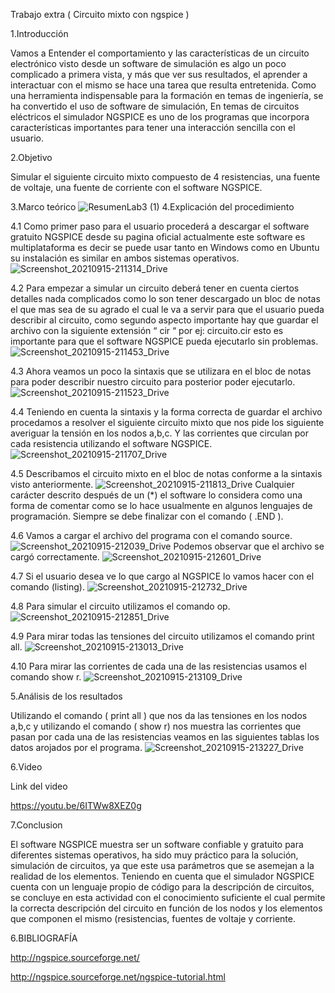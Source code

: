 Trabajo extra ( Circuito mixto con ngspice )

1.Introducción

Vamos a Entender el comportamiento y las características de un circuito electrónico visto desde un software de simulación es algo  un poco complicado a primera vista, y más que ver sus resultados, el aprender a interactuar con el mismo se hace una tarea que resulta entretenida. Como una herramienta indispensable para la formación en temas de ingeniería, se ha convertido el uso de software de simulación, 
En temas de circuitos eléctricos el simulador NGSPICE es uno de los programas que incorpora características importantes para tener una interacción sencilla con el usuario.

2.Objetivo

Simular el siguiente circuito mixto compuesto de 4 resistencias, una fuente de voltaje, una fuente de corriente con el software NGSPICE.

3.Marco teórico
![ResumenLab3 (1)](https://user-images.githubusercontent.com/86451564/133537907-1cae512f-4f6c-48b2-a84a-166c2dc65c8c.png)
4.Explicación del procedimiento

4.1 Como primer paso para el usuario procederá a descargar el software gratuito NGSPICE desde su pagina oficial actualmente este software es multiplataforma es decir se puede usar tanto en Windows como en Ubuntu su instalación es similar en ambos sistemas operativos.
![Screenshot_20210915-211314_Drive](https://user-images.githubusercontent.com/86451564/133538184-ae0873b0-c8bd-492f-862a-f25ace6de24d.jpg)

4.2 Para empezar a simular un circuito deberá tener en cuenta ciertos detalles nada complicados como lo son tener descargado un bloc de notas el que mas sea de su agrado el cual le va a servir para que el usuario pueda describir al circuito, como segundo aspecto importante hay que guardar el archivo con la siguiente extensión “ cir “ por ej: circuito.cir esto es importante para que el software NGSPICE pueda ejecutarlo sin problemas.
![Screenshot_20210915-211453_Drive](https://user-images.githubusercontent.com/86451564/133538356-5e7042ae-1448-4d6f-8ffa-d1c9ac8ef19d.jpg)

4.3 Ahora veamos un poco la sintaxis que se utilizara en el bloc de notas para poder describir nuestro circuito para posterior poder ejecutarlo.
![Screenshot_20210915-211523_Drive](https://user-images.githubusercontent.com/86451564/133538381-90e71e72-4bcc-4862-813a-0a20d23f22bb.jpg)

4.4 Teniendo en cuenta la sintaxis y la forma correcta de guardar el archivo procedamos a resolver el siguiente circuito mixto que nos pide los siguiente averiguar la tensión en los nodos a,b,c. Y las corrientes que circulan por cada resistencia utilizando el software NGSPICE.
![Screenshot_20210915-211707_Drive](https://user-images.githubusercontent.com/86451564/133538494-7513a31c-84ba-4a8a-8692-bb34b2f70bbe.jpg)

4.5 Describamos el circuito mixto en el bloc de notas conforme a la sintaxis visto anteriormente.
![Screenshot_20210915-211813_Drive](https://user-images.githubusercontent.com/86451564/133538594-3379a0b7-d4a8-4215-822b-9f57843d8f4e.jpg)
Cualquier carácter descrito después de un (*) el software lo considera como una forma de comentar como se lo hace usualmente en algunos lenguajes de programación. Siempre se debe finalizar con el comando ( .END ).

4.6 Vamos a cargar el archivo del programa con el comando source.
![Screenshot_20210915-212039_Drive](https://user-images.githubusercontent.com/86451564/133539210-a8b36bc9-050c-49c1-8598-a15e0ce95a3f.jpg)
Podemos observar que el archivo se cargó correctamente.
![Screenshot_20210915-212601_Drive](https://user-images.githubusercontent.com/86451564/133539334-5d6565ab-cc4f-4c2b-8228-c1c1baee4e42.jpg)

4.7 Si el usuario desea ve lo que cargo al NGSPICE lo vamos hacer con el comando (listing).
![Screenshot_20210915-212732_Drive](https://user-images.githubusercontent.com/86451564/133539481-a1eee756-6db3-4d13-ac78-705e2447c9a9.jpg)

4.8 Para simular el circuito utilizamos el comando op.
![Screenshot_20210915-212851_Drive](https://user-images.githubusercontent.com/86451564/133539581-8e6850dc-a071-41de-b465-f6af6cd48561.jpg)

4.9 Para mirar todas las tensiones del circuito utilizamos el comando print all.
![Screenshot_20210915-213013_Drive](https://user-images.githubusercontent.com/86451564/133539706-9fe243e6-d43d-452e-8f86-618efbef7b3d.jpg)

4.10 Para mirar las corrientes de cada una de las resistencias usamos el comando show r.
![Screenshot_20210915-213109_Drive](https://user-images.githubusercontent.com/86451564/133539773-67c4da61-addd-476a-8fd4-1d4ac9c10823.jpg)

5.Análisis de los resultados

Utilizando el comando ( print all ) que nos da las tensiones en los nodos a,b,c  y utilizando el comando ( show r) nos muestra las corrientes que pasan por cada una de las resistencias veamos en las siguientes tablas los datos arojados por el programa.
![Screenshot_20210915-213227_Drive](https://user-images.githubusercontent.com/86451564/133539902-4ffc3895-69f9-4de8-8e4d-a2528e7201ab.jpg)

6.Video

Link del video

https://youtu.be/6ITWw8XEZ0g

7.Conclusion

El software NGSPICE muestra ser un software confiable y gratuito para diferentes sistemas operativos, ha sido muy práctico para la solución, simulación de circuitos, ya que este usa parámetros que se asemejan a la realidad de los elementos. Teniendo en cuenta que el simulador NGSPICE cuenta con un lenguaje propio de código para la descripción de circuitos, se concluye en esta actividad con el conocimiento suficiente el cual permite la correcta descripción del circuito en 
función de los nodos y los elementos que componen el mismo (resistencias, fuentes de voltaje y corriente.

6.BIBLIOGRAFÍA

http://ngspice.sourceforge.net/

http://ngspice.sourceforge.net/ngspice-tutorial.html

